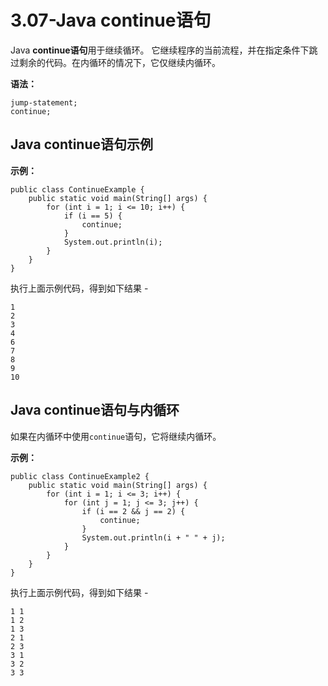 # 3.07-Java continue语句

Java **continue语句**用于继续循环。 它继续程序的当前流程，并在指定条件下跳过剩余的代码。在内循环的情况下，它仅继续内循环。

**语法：**

```
jump-statement;    
continue;

```

## Java continue语句示例

**示例：**

```
public class ContinueExample {
    public static void main(String[] args) {
        for (int i = 1; i <= 10; i++) {
            if (i == 5) {
                continue;
            }
            System.out.println(i);
        }
    }
}

```

执行上面示例代码，得到如下结果 -

```
1
2
3
4
6
7
8
9
10

```

## Java continue语句与内循环

如果在内循环中使用`continue`语句，它将继续内循环。

**示例：**

```
public class ContinueExample2 {
    public static void main(String[] args) {
        for (int i = 1; i <= 3; i++) {
            for (int j = 1; j <= 3; j++) {
                if (i == 2 && j == 2) {
                    continue;
                }
                System.out.println(i + " " + j);
            }
        }
    }
}

```

执行上面示例代码，得到如下结果 -

```
1 1
1 2
1 3
2 1
2 3
3 1
3 2
3 3
```